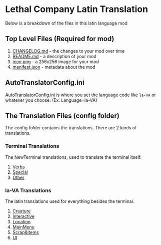 # Lethal Company Latin Translation

Below is a breakdown of the files in this latin language mod

## Top Level Files (Required for mod)
1. [CHANGELOG.md](CHANGELOG.md) - the changes to your mod over time
2. [README.md](README.md) - a description of your mod
3. [icon.png](icon.png) - a 256x256 image for your mod
4. [manifest.json](manifest.json) - metadata about the mod

## AutoTranslatorConfig.ini

[AutoTranslatorConfig.ini](BepInEx/config/AutoTranslatorConfig.ini) is where you set the language code like `la-VA` or whatever you choose. (Ex. Language=la-VA)

## The Translation Files (config folder)

The config folder contains the translations. There are 2 kinds of translations.

### Terminal Translations
The NewTerminal translations, used to translate the terminal itself.

1. [Verbs](BepInEx/config/NewTerminal-Verbs.cfg)
2. [Special](BepInEx/config/NewTerminal-Special.cfg)
3. [Other](BepInEx/config/NewTerminal-Other.cfg)

### la-VA Translations
The latin translations used for everything besides the terminal.

1. [Creature](BepInEx/config/la-VA/Creature.txt)
1. [Interactive](BepInEx/config/la-VA/Interactive.txt)
1. [Location](BepInEx/config/la-VA/Location.txt)
1. [MainMenu](BepInEx/config/la-VA/MainMenu.txt)
1. [Scrap&items](BepInEx/config/la-VA/Scrap&items.txt)
1. [UI](BepInEx/config/la-VA/UI.txt)
